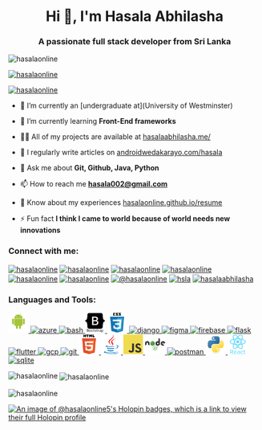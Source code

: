<h1 align="center">Hi 👋, I'm Hasala Abhilasha</h1>
<h3 align="center">A passionate full stack developer from Sri Lanka</h3>
<!-- <p align: "center">
  <img src="https://hasalaonline.github.io/assets/img/hasala.PNG" alt="Your Image Description" style="border-radius: 50%; width: 300px;" />
</p> -->

<p align="left"> <img src="https://komarev.com/ghpvc/?username=hasalaonline&label=Profile%20views&color=0e75b6&style=flat" alt="hasalaonline" /> </p>

<p align="left"> <a href="https://github.com/ryo-ma/github-profile-trophy"><img src="https://github-profile-trophy.vercel.app/?username=hasalaonline" alt="hasalaonline" /></a> </p>

<p align="left"> <a href="https://twitter.com/hasalaonline" target="blank"><img src="https://img.shields.io/twitter/follow/hasalaonline?logo=twitter&style=for-the-badge" alt="hasalaonline" /></a> </p>

- 🔭 I’m currently an [undergraduate at](University of Westminster)

- 🌱 I’m currently learning **Front-End frameworks**

- 👨‍💻 All of my projects are available at [hasalaabhilasha.me/](hasalaabhilasha.me/)

- 📝 I regularly write articles on [androidwedakarayo.com/hasala](androidwedakarayo.com/hasala)

- 💬 Ask me about **Git, Github, Java, Python**

- 📫 How to reach me **hasala002@gmail.com**

- 📄 Know about my experiences [hasalaonline.github.io/resume](hasalaonline.github.io/resume)

- ⚡ Fun fact **I think I came to world because of world needs new innovations**

<h3 align="left">Connect with me:</h3>
<p align="left">
<a href="https://dev.to/hasalaonline" target="blank"><img align="center" src="https://raw.githubusercontent.com/rahuldkjain/github-profile-readme-generator/master/src/images/icons/Social/devto.svg" alt="hasalaonline" height="30" width="40" /></a>
<a href="https://twitter.com/hasalaonline" target="blank"><img align="center" src="https://raw.githubusercontent.com/rahuldkjain/github-profile-readme-generator/master/src/images/icons/Social/twitter.svg" alt="hasalaonline" height="30" width="40" /></a>
<a href="https://linkedin.com/in/hasalaonline" target="blank"><img align="center" src="https://raw.githubusercontent.com/rahuldkjain/github-profile-readme-generator/master/src/images/icons/Social/linked-in-alt.svg" alt="hasalaonline" height="30" width="40" /></a>
<a href="https://stackoverflow.com/users/hasalaonline" target="blank"><img align="center" src="https://raw.githubusercontent.com/rahuldkjain/github-profile-readme-generator/master/src/images/icons/Social/stack-overflow.svg" alt="hasalaonline" height="30" width="40" /></a>
<a href="https://fb.com/hasalaonline" target="blank"><img align="center" src="https://raw.githubusercontent.com/rahuldkjain/github-profile-readme-generator/master/src/images/icons/Social/facebook.svg" alt="hasalaonline" height="30" width="40" /></a>
<a href="https://instagram.com/hasalaonline" target="blank"><img align="center" src="https://raw.githubusercontent.com/rahuldkjain/github-profile-readme-generator/master/src/images/icons/Social/instagram.svg" alt="hasalaonline" height="30" width="40" /></a>
<a href="https://medium.com/@hasalaonline" target="blank"><img align="center" src="https://raw.githubusercontent.com/rahuldkjain/github-profile-readme-generator/master/src/images/icons/Social/medium.svg" alt="@hasalaonline" height="30" width="40" /></a>
<a href="https://www.youtube.com/c/hsla" target="blank"><img align="center" src="https://raw.githubusercontent.com/rahuldkjain/github-profile-readme-generator/master/src/images/icons/Social/youtube.svg" alt="hsla" height="30" width="40" /></a>
<a href="https://www.hackerrank.com/hasalaabhilasha" target="blank"><img align="center" src="https://raw.githubusercontent.com/rahuldkjain/github-profile-readme-generator/master/src/images/icons/Social/hackerrank.svg" alt="hasalaabhilasha" height="30" width="40" /></a>
</p>

<h3 align="left">Languages and Tools:</h3>
<p align="left"> <a href="https://developer.android.com" target="_blank" rel="noreferrer"> <img src="https://raw.githubusercontent.com/devicons/devicon/master/icons/android/android-original-wordmark.svg" alt="android" width="40" height="40"/> </a> <a href="https://azure.microsoft.com/en-in/" target="_blank" rel="noreferrer"> <img src="https://www.vectorlogo.zone/logos/microsoft_azure/microsoft_azure-icon.svg" alt="azure" width="40" height="40"/> </a> <a href="https://www.gnu.org/software/bash/" target="_blank" rel="noreferrer"> <img src="https://www.vectorlogo.zone/logos/gnu_bash/gnu_bash-icon.svg" alt="bash" width="40" height="40"/> </a> <a href="https://getbootstrap.com" target="_blank" rel="noreferrer"> <img src="https://raw.githubusercontent.com/devicons/devicon/master/icons/bootstrap/bootstrap-plain-wordmark.svg" alt="bootstrap" width="40" height="40"/> </a> <a href="https://www.w3schools.com/css/" target="_blank" rel="noreferrer"> <img src="https://raw.githubusercontent.com/devicons/devicon/master/icons/css3/css3-original-wordmark.svg" alt="css3" width="40" height="40"/> </a> <a href="https://www.djangoproject.com/" target="_blank" rel="noreferrer"> <img src="https://cdn.worldvectorlogo.com/logos/django.svg" alt="django" width="40" height="40"/> </a> <a href="https://www.figma.com/" target="_blank" rel="noreferrer"> <img src="https://www.vectorlogo.zone/logos/figma/figma-icon.svg" alt="figma" width="40" height="40"/> </a> <a href="https://firebase.google.com/" target="_blank" rel="noreferrer"> <img src="https://www.vectorlogo.zone/logos/firebase/firebase-icon.svg" alt="firebase" width="40" height="40"/> </a> <a href="https://flask.palletsprojects.com/" target="_blank" rel="noreferrer"> <img src="https://www.vectorlogo.zone/logos/pocoo_flask/pocoo_flask-icon.svg" alt="flask" width="40" height="40"/> </a> <a href="https://flutter.dev" target="_blank" rel="noreferrer"> <img src="https://www.vectorlogo.zone/logos/flutterio/flutterio-icon.svg" alt="flutter" width="40" height="40"/> </a> <a href="https://cloud.google.com" target="_blank" rel="noreferrer"> <img src="https://www.vectorlogo.zone/logos/google_cloud/google_cloud-icon.svg" alt="gcp" width="40" height="40"/> </a> <a href="https://git-scm.com/" target="_blank" rel="noreferrer"> <img src="https://www.vectorlogo.zone/logos/git-scm/git-scm-icon.svg" alt="git" width="40" height="40"/> </a> <a href="https://www.w3.org/html/" target="_blank" rel="noreferrer"> <img src="https://raw.githubusercontent.com/devicons/devicon/master/icons/html5/html5-original-wordmark.svg" alt="html5" width="40" height="40"/> </a> <a href="https://www.java.com" target="_blank" rel="noreferrer"> <img src="https://raw.githubusercontent.com/devicons/devicon/master/icons/java/java-original.svg" alt="java" width="40" height="40"/> </a> <a href="https://developer.mozilla.org/en-US/docs/Web/JavaScript" target="_blank" rel="noreferrer"> <img src="https://raw.githubusercontent.com/devicons/devicon/master/icons/javascript/javascript-original.svg" alt="javascript" width="40" height="40"/> </a> <a href="https://nodejs.org" target="_blank" rel="noreferrer"> <img src="https://raw.githubusercontent.com/devicons/devicon/master/icons/nodejs/nodejs-original-wordmark.svg" alt="nodejs" width="40" height="40"/> </a> <a href="https://postman.com" target="_blank" rel="noreferrer"> <img src="https://www.vectorlogo.zone/logos/getpostman/getpostman-icon.svg" alt="postman" width="40" height="40"/> </a> <a href="https://www.python.org" target="_blank" rel="noreferrer"> <img src="https://raw.githubusercontent.com/devicons/devicon/master/icons/python/python-original.svg" alt="python" width="40" height="40"/> </a> <a href="https://reactjs.org/" target="_blank" rel="noreferrer"> <img src="https://raw.githubusercontent.com/devicons/devicon/master/icons/react/react-original-wordmark.svg" alt="react" width="40" height="40"/> </a> <a href="https://www.sqlite.org/" target="_blank" rel="noreferrer"> <img src="https://www.vectorlogo.zone/logos/sqlite/sqlite-icon.svg" alt="sqlite" width="40" height="40"/> </a> </p>

<p><img align="left" src="https://github-readme-stats.vercel.app/api/top-langs?username=hasalaonline&show_icons=true&locale=en&layout=compact" alt="hasalaonline" /></p>

<p>&nbsp;<img align="center" src="https://github-readme-stats.vercel.app/api?username=hasalaonline&show_icons=true&locale=en" alt="hasalaonline" /></p>

<p><img align="center" src="https://github-readme-streak-stats.herokuapp.com/?user=hasalaonline&" alt="hasalaonline" /></p>


[![An image of @hasalaonline5's Holopin badges, which is a link to view their full Holopin profile](https://holopin.me/hasalaonline5)](https://holopin.io/@hasalaonline5)
